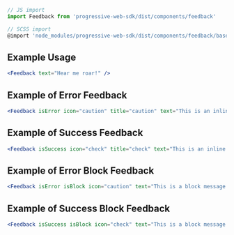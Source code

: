 ```js static
// JS import
import Feedback from 'progressive-web-sdk/dist/components/feedback'

// SCSS import
@import 'node_modules/progressive-web-sdk/dist/components/feedback/base';
```


## Example Usage

```jsx
<Feedback text="Hear me roar!" />
```

## Example of Error Feedback

```jsx
<Feedback isError icon="caution" title="caution" text="This is an inline error message." />
```

## Example of Success Feedback

```jsx
<Feedback isSuccess icon="check" title="check" text="This is an inline success message." />
```

## Example of Error Block Feedback

```jsx
<Feedback isError isBlock icon="caution" text="This is a block message." />
```

## Example of Success Block Feedback

```jsx
<Feedback isSuccess isBlock icon="check" text="This is a block message." />
```
